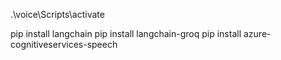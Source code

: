 .\voice\Scripts\activate   


pip install langchain
pip install langchain-groq
pip install azure-cognitiveservices-speech
